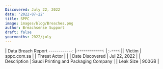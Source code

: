 ```yaml
---
Discovered: July 22, 2022
date: '2022-07-22'
title: SPPC
image: images/blog/Breaches.png
author: Breachsense Support
draft: false
yearmonths: 2022/july
---
```



| Data Breach Report
------------:     |:-------------:    | :-----:|
| Victim      | sppc.com.sa      | 
| Threat Actor      |       | 
| Date Discovered      | Jul 22, 2022      | 
| Description      | Saudi Printing and Packaging Company      | 
| Leak Size      | 900GB      | 

